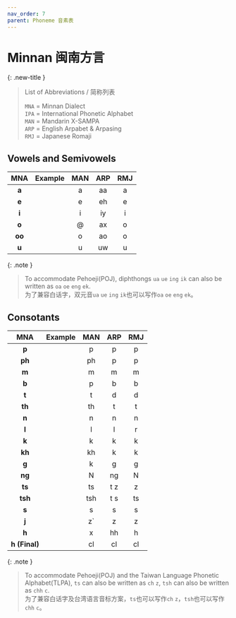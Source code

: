 ```yaml
---
nav_order: 7
parent: Phoneme 音素表
---
```

# Minnan 闽南方言

{: .new-title }
> List of Abbreviations / 简称列表
>
> `MNA` = Minnan Dialect   
> `IPA` = International Phonetic Alphabet  
> `MAN` = Mandarin X-SAMPA  
> `ARP` = English Arpabet & Arpasing  
> `RMJ` = Japanese Romaji  
 
## Vowels and Semivowels

|MNA|Example|MAN|ARP|RMJ|
|:----:|:----:|:----:|:----:|:----:|
|**a**||a|aa|a|
|**e**||e|eh|e|
|**i**||i|iy|i|
|**o**||@|ax|o|
|**oo**||o|ao|o|
|**u**||u|uw|u|

{: .note }
> To accommodate Pehoeji(POJ), diphthongs `ua` `ue` `ing` `ik` can also be written as `oa` `oe` `eng` `ek`.  
> 为了兼容白话字，双元音`ua` `ue` `ing` `ik`也可以写作`oa` `oe` `eng` `ek`。

## Consotants

|MNA|Example|MAN|ARP|RMJ|
|:----:|:----:|:----:|:----:|:----:|
|**p**||p|p|p|
|**ph**||ph|p|p|
|**m**||m|m|m|
|**b**||p|b|b|
|**t**||t|d|d|
|**th**||th|t|t|
|**n**||n|n|n|
|**l**||l|l|r|
|**k**||k|k|k|
|**kh**||kh|k|k|
|**g**||k|g|g|
|**ng**||N|ng|N|
|**ts**||ts|t z|z|
|**tsh**||tsh|t s|ts|
|**s**||s|s|s|
|**j**||z&#96;|z|z|
|**h**||x|hh|h|
|**h (Final)**||cl|cl|cl|

{: .note }
> To accommodate Pehoeji(POJ) and the Taiwan Language Phonetic Alphabet(TLPA), `ts` can also be written as `ch` `z`, `tsh` can also be written as `chh` `c`.  
> 为了兼容白话字及台湾语言音标方案，`ts`也可以写作`ch` `z`，`tsh`也可以写作`chh` `c`。